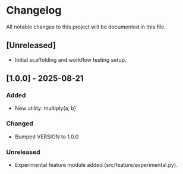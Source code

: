 # Changelog

All notable changes to this project will be documented in this file.

## [Unreleased]
- Initial scaffolding and workflow testing setup.

## [1.0.0] - 2025-08-21
### Added
- New utility: multiply(a, b)
### Changed
- Bumped VERSION to 1.0.0

### Unreleased
- Experimental feature module added (src/feature/experimental.py).
